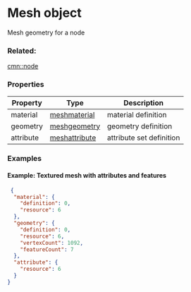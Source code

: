# Mesh object

Mesh geometry for a node

### Related:

[cmn::node](node.cmn.md)
### Properties

| Property | Type | Description |
| --- | --- | --- |
| material | [meshmaterial](meshmaterial.cmn.md) | material definition |
| geometry | [meshgeometry](meshgeometry.cmn.md) | geometry definition |
| attribute | [meshattribute](meshattribute.cmn.md) | attribute set definition |

### Examples 

#### Example: Textured mesh with attributes and features 

```json
 {
  "material": {
    "definition": 0,
    "resource": 6
  },
  "geometry": {
    "definition": 0,
    "resource": 6,
    "vertexCount": 1092,
    "featureCount": 7
  },
  "attribute": {
    "resource": 6
  }
} 
```

